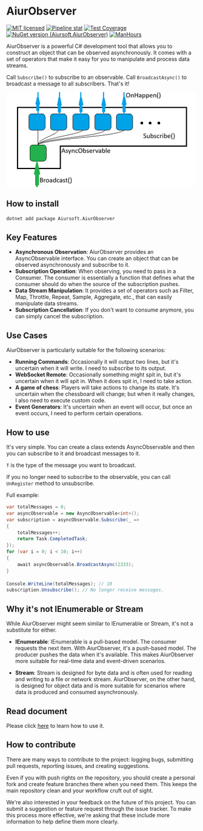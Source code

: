 # AiurObserver

[![MIT licensed](https://img.shields.io/badge/license-MIT-blue.svg)](https://gitlab.aiursoft.cn/aiursoft/AiurObserver/-/blob/master/LICENSE)
[![Pipeline stat](https://gitlab.aiursoft.cn/aiursoft/AiurObserver/badges/master/pipeline.svg)](https://gitlab.aiursoft.cn/aiursoft/AiurObserver/-/pipelines)
[![Test Coverage](https://gitlab.aiursoft.cn/aiursoft/AiurObserver/badges/master/coverage.svg)](https://gitlab.aiursoft.cn/aiursoft/AiurObserver/-/pipelines)
[![NuGet version (Aiursoft.AiurObserver)](https://img.shields.io/nuget/v/Aiursoft.AiurObserver.svg)](https://www.nuget.org/packages/Aiursoft.AiurObserver/)
[![ManHours](https://manhours.aiursoft.cn/r/gitlab.aiursoft.cn/aiursoft/AiurObserver.svg)](https://gitlab.aiursoft.cn/aiursoft/AiurObserver/-/commits/master?ref_type=heads)

AiurObserver is a powerful C# development tool that allows you to construct an object that can be observed asynchronously. It comes with a set of operators that make it easy for you to manipulate and process data streams.

Call `Subscribe()` to subscribe to an observable. Call `BroadcastAsync()` to broadcast a message to all subscribers. That's it!

![structure](assets/structure.png)

## How to install

```bash
dotnet add package Aiursoft.AiurObserver
```

## Key Features

- **Asynchronous Observation**: AiurObserver provides an AsyncObservable interface. You can create an object that can be observed asynchronously and subscribe to it.
- **Subscription Operation**: When observing, you need to pass in a Consumer. The consumer is essentially a function that defines what the consumer should do when the source of the subscription pushes.
- **Data Stream Manipulation**: It provides a set of operators such as Filter, Map, Throttle, Repeat, Sample, Aggregate, etc., that can easily manipulate data streams.
- **Subscription Cancellation**: If you don't want to consume anymore, you can simply cancel the subscription.

## Use Cases

AiurObserver is particularly suitable for the following scenarios:

- **Running Commands**: Occasionally it will output two lines, but it's uncertain when it will write. I need to subscribe to its output.
- **WebSocket Remote**: Occasionally something might spit in, but it's uncertain when it will spit in. When it does spit in, I need to take action.
- **A game of chess**: Players will take actions to change its state. It's uncertain when the chessboard will change; but when it really changes, I also need to execute custom code.
- **Event Generators**: It's uncertain when an event will occur, but once an event occurs, I need to perform certain operations.

## How to use

It's very simple. You can create a class extends AsyncObservable<T> and then you can subscribe to it and broadcast messages to it.

`T` is the type of the message you want to broadcast.

If you no longer need to subscribe to the observable, you can call `UnRegister` method to unsubscribe.

Full example:

```csharp
var totalMessages = 0;
var asyncObservable = new AsyncObservable<int>();
var subscription = asyncObservable.Subscribe(_ =>
{
    totalMessages++;
    return Task.CompletedTask;
});
for (var i = 0; i < 10; i++)
{
    await asyncObservable.BroadcastAsync(2333);
}

Console.WriteLine(totalMessages); // 10
subscription.Unsubscribe(); // No longer receive messages.
```

## Why it's not IEnumerable or Stream

While AiurObserver might seem similar to IEnumerable or Stream, it's not a substitute for either.

- **IEnumerable**: IEnumerable is a pull-based model. The consumer requests the next item. With AiurObserver, it's a push-based model. The producer pushes the data when it's available. This makes AiurObserver more suitable for real-time data and event-driven scenarios.

- **Stream**: Stream is designed for byte data and is often used for reading and writing to a file or network stream. AiurObserver, on the other hand, is designed for object data and is more suitable for scenarios where data is produced and consumed asynchronously.

## Read document

Please click [here](./docs/HowToUse.md) to learn how to use it.

## How to contribute

There are many ways to contribute to the project: logging bugs, submitting pull requests, reporting issues, and creating suggestions.

Even if you with push rights on the repository, you should create a personal fork and create feature branches there when you need them. This keeps the main repository clean and your workflow cruft out of sight.

We're also interested in your feedback on the future of this project. You can submit a suggestion or feature request through the issue tracker. To make this process more effective, we're asking that these include more information to help define them more clearly.
